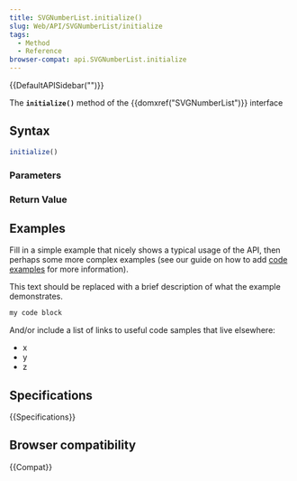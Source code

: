 ```yaml
---
title: SVGNumberList.initialize()
slug: Web/API/SVGNumberList/initialize
tags:
  - Method
  - Reference
browser-compat: api.SVGNumberList.initialize
---
```

{{DefaultAPISidebar("")}}

The **`initialize()`** method of the {{domxref("SVGNumberList")}} interface 

## Syntax

```js
initialize()
```

### Parameters



### Return Value



## Examples

Fill in a simple example that nicely shows a typical usage of the API, then perhaps some more complex examples (see our guide on how to add [code examples](/en-US/docs/MDN/Contribute/Structures/Code_examples) for more information).

This text should be replaced with a brief description of what the example demonstrates.

```js
my code block
```

And/or include a list of links to useful code samples that live elsewhere:

*   x
*   y
*   z

## Specifications

{{Specifications}}

## Browser compatibility

{{Compat}}

